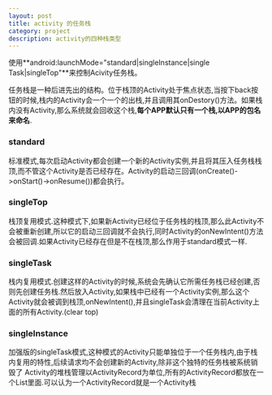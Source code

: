 ```yaml
---
layout: post
title: activity 的任务栈
category: project
description: activity的四种栈类型
---
```


使用**android:launchMode="standard|singleInstance|single Task|singleTop"**来控制Acivity任务栈。

任务栈是一种后进先出的结构。位于栈顶的Activity处于焦点状态,当按下back按钮的时候,栈内的Activity会一个一个的出栈,并且调用其onDestory()方法。如果栈内没有Activity,那么系统就会回收这个栈,**每个APP默认只有一个栈,以APP的包名来命名**.

### standard 
标准模式,每次启动Activity都会创建一个新的Activity实例,并且将其压入任务栈栈顶,而不管这个Activity是否已经存在。Activity的启动三回调(onCreate()->onStart()->onResume())都会执行。

### singleTop
栈顶复用模式.这种模式下,如果新Activity已经位于任务栈的栈顶,那么此Activity不会被重新创建,所以它的启动三回调就不会执行,同时Activity的onNewIntent()方法会被回调.如果Activity已经存在但是不在栈顶,那么作用于standard模式一样.

### singleTask
栈内复用模式.创建这样的Activity的时候,系统会先确认它所需任务栈已经创建,否则先创建任务栈.然后放入Activity,如果栈中已经有一个Activity实例,那么这个Activity就会被调到栈顶,onNewIntent(),并且singleTask会清理在当前Activity上面的所有Activity.(clear top)

### singleInstance 
加强版的singleTask模式,这种模式的Activity只能单独位于一个任务栈内,由于栈内复用的特性,后续请求均不会创建新的Activity,除非这个独特的任务栈被系统销毁了
Activity的堆栈管理以ActivityRecord为单位,所有的ActivityRecord都放在一个List里面.可以认为一个ActivityRecord就是一个Activity栈


